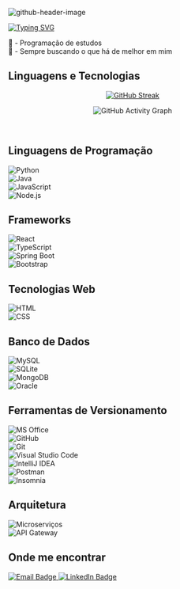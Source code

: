 ![github-header-image](https://github.com/Vinicius-Eira/Vinicius-Eira/assets/161368325/49b7519a-69c6-4642-aa59-1a6f16e9640e)

[![Typing SVG](https://readme-typing-svg.demolab.com?font=Fira+Code&weight=500&pause=1000&color=F7F7F7&random=false&width=435&lines=Seja+bem-vindo+ao+meu+perfil)](https://git.io/typing-svg)

🐍 - Programação de estudos <br>
🧠 - Sempre buscando o que há de melhor em mim

## Linguagens e Tecnologias

<div align="center">
  
[![GitHub Streak](https://streak-stats.demolab.com?user=Vinicius-Eira&theme=shadow-blue&hide_border=false&locale=pt_BR&card_width=900&card_height=200)](https://git.io/streak-stats)

</div>

<div align="center">

![GitHub Activity Graph](https://ssr-contributions-svg.vercel.app/_/Vinicius-Eira?chart=3dbar&gap=0.6&scale=2&flatten=2&animation=wave&animation_duration=1&animation_delay=0.05&animation_amplitude=20&animation_frequency=0.5&animation_wave_center=10_0&format=svg&weeks=30&theme=blue&dark=true) 

</div>

<br>

  <h2>Linguagens de Programação</h2>
    <div class="container">
        <div class="badge"><img src="https://img.shields.io/badge/-🐍%20Python-0D1117?style=for-the-badge" alt="Python"></div>
        <div class="badge"><img src="https://img.shields.io/badge/-☕%20Java-0D1117?style=for-the-badge" alt="Java"></div>
        <div class="badge"><img src="https://img.shields.io/badge/-📜%20JavaScript-0D1117?style=for-the-badge" alt="JavaScript"></div>
        <div class="badge"><img src="https://img.shields.io/badge/-🌐%20Node.js-0D1117?style=for-the-badge" alt="Node.js"></div>
    </div>
</div>

<div class="section">
    <h2>Frameworks</h2>
    <div class="container">
        <div class="badge"><img src="https://img.shields.io/badge/-⚛️%20React-0D1117?style=for-the-badge" alt="React"></div>
        <div class="badge"><img src="https://img.shields.io/badge/-📘%20TypeScript-0D1117?style=for-the-badge" alt="TypeScript"></div>
        <div class="badge"><img src="https://img.shields.io/badge/-🌱%20Spring%20Boot-0D1117?style=for-the-badge" alt="Spring Boot"></div>
        <div class="badge"><img src="https://img.shields.io/badge/-🎨%20Bootstrap-0D1117?style=for-the-badge" alt="Bootstrap"></div>
    </div>
</div>

<div class="section">
    <h2>Tecnologias Web</h2>
    <div class="container">
        <div class="badge"><img src="https://img.shields.io/badge/-🌐%20HTML5-0D1117?style=for-the-badge" alt="HTML"></div>
        <div class="badge"><img src="https://img.shields.io/badge/-🎨%20CSS3-0D1117?style=for-the-badge" alt="CSS"></div>
    </div>
</div>

<div class="section">
    <h2>Banco de Dados</h2>
    <div class="container">
        <div class="badge"><img src="https://img.shields.io/badge/-🐬%20MySQL-0D1117?style=for-the-badge" alt="MySQL"></div>
        <div class="badge"><img src="https://img.shields.io/badge/-🗃️%20SQLite-0D1117?style=for-the-badge" alt="SQLite"></div>
        <div class="badge"><img src="https://img.shields.io/badge/-🍃%20MongoDB-0D1117?style=for-the-badge" alt="MongoDB"></div>
        <div class="badge"><img src="https://img.shields.io/badge/-🔶%20Oracle-0D1117?style=for-the-badge" alt="Oracle"></div>
    </div>
</div>

<div class="section">
    <h2>Ferramentas de Versionamento</h2>
    <div class="container">
        <div class="badge"><img src="https://img.shields.io/badge/-📄%20MS%20Office-0D1117?style=for-the-badge" alt="MS Office"></div>
        <div class="badge"><img src="https://img.shields.io/badge/-🐙%20GitHub-0D1117?style=for-the-badge" alt="GitHub"></div>
        <div class="badge"><img src="https://img.shields.io/badge/-🔧%20Git-0D1117?style=for-the-badge" alt="Git"></div>
        <div class="badge"><img src="https://img.shields.io/badge/-💻%20Visual%20Studio%20Code-0D1117?style=for-the-badge" alt="Visual Studio Code"></div>
        <div class="badge"><img src="https://img.shields.io/badge/-🛠️%20IntelliJ%20IDEA-0D1117?style=for-the-badge" alt="IntelliJ IDEA"></div>
        <div class="badge"><img src="https://img.shields.io/badge/-🌐%20Postman-0D1117?style=for-the-badge" alt="Postman"></div>
        <div class="badge"><img src="https://img.shields.io/badge/-⚙️%20Insomnia-0D1117?style=for-the-badge" alt="Insomnia"></div>
    </div>
</div>

<div class="section">
    <h2>Arquitetura</h2>
    <div class="container">
        <div class="badge"><img src="https://img.shields.io/badge/-📡%20Microserviços-0D1117?style=for-the-badge" alt="Microserviços"></div>
        <div class="badge"><img src="https://img.shields.io/badge/-🚀%20API%20Gateway-0D1117?style=for-the-badge" alt="API Gateway"></div>
    </div>
</div>

<div class="section">
    <h2>Onde me encontrar</h2>
    <div class="contacts">
        <a href="mailto:vsantos.eira09@gmail.com">
            <img src="https://img.shields.io/badge/-Email-0D1117?style=for-the-badge&logo=gmail&logoColor=EA4335" alt="Email Badge">
        </a>
        <a href="https://www.linkedin.com/in/vinícius-eira/" target="_blank">
            <img src="https://img.shields.io/badge/-LinkedIn-0D1117?style=for-the-badge&logo=linkedin&logoColor=0A66C2" alt="LinkedIn Badge">
        </a>
    </div>
</div>



